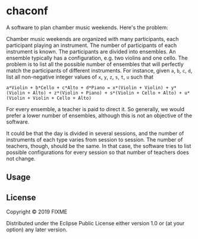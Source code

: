 # chaconf

A software to plan chamber music weekends. Here's the problem:

Chamber music weekends are organized with many participants, each participant playing an instrument. The number of participants of each instrument is known.
The participants are divided into ensembles. An ensemble typically has a configuration, e.g. two violins and one cello. The problem is to list all the possible number of ensembles that will perfectly match the participants of different instruments. For instance, given ```a```, ```b```, ```c```, ```d```, list all non-negative integer values of ```x```, ```y```, ```z```, ```s```, ```t```, ```u``` such that

```
a*Violin + b*Cello + c*Alto + d*Piano = x*(Violin + Violin) + y*(Violin + Alto) + z*(Violin + Piano) + s*(Violin + Cello + Alto) + u*(Violin + Violin + Cello + Alto)
```
For every ensemble, a teacher is paid to direct it. So generally, we would prefer a lower number of ensembles, although this is not an objective of the software.

It could be that the day is divided in several sessions, and the number of instruments of each type varies from session to session. The number of teachers, though, should be the same. In that case, the software tries to list possible configurations for every session so that number of teachers does not change.

## Usage


## License

Copyright © 2019 FIXME

Distributed under the Eclipse Public License either version 1.0 or (at
your option) any later version.
